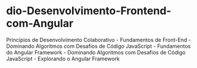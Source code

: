 # dio-Desenvolvimento-Frontend-com-Angular
Princípios de Desenvolvimento Colaborativo -  Fundamentos de Front-End - Dominando Algoritmos com Desafios de Código JavaScript - Fundamentos do Angular Framework - Dominando Algoritmos com Desafios de Código JavaScript - Explorando o Angular Framework
